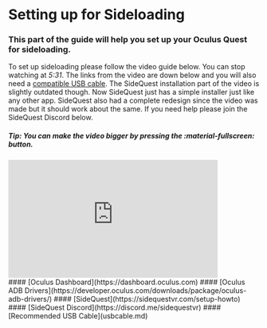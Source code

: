 # Setting up for Sideloading
### This part of the guide will help you set up your Oculus Quest for sideloading.
To set up sideloading please follow the video guide below. You can stop watching at *5:31*. The links from the video are down below and you will also need a [compatible USB cable](usbcable.md). The SideQuest installation part of the video is slightly outdated though. Now SideQuest just has a simple installer just like any other app. SideQuest also had a complete redesign since the video was made but it should work about the same. If you need help please join the SideQuest Discord below.
##### *Tip: You can make the video bigger by pressing the :material-fullscreen: button.*
<div class="video-wrapper">
  <iframe style="border:0;width:420px;height:237px;" src="https://www.youtube.com/embed/nlflUCGOuHo?start=0&end=331&modestbranding=1&rel=0" allowfullscreen>
</iframe>
</div>
#### [Oculus Dashboard](https://dashboard.oculus.com)
#### [Oculus ADB Drivers](https://developer.oculus.com/downloads/package/oculus-adb-drivers/)
#### [SideQuest](https://sidequestvr.com/setup-howto)
#### [SideQuest Discord](https://discord.me/sidequestvr)
#### [Recommended USB Cable](usbcable.md)
